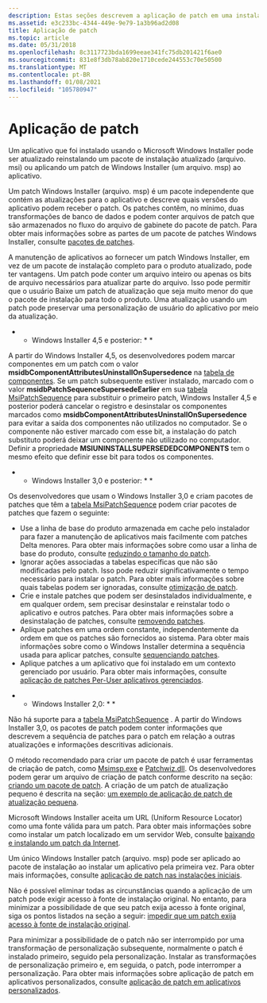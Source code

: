 ```yaml
---
description: Estas seções descrevem a aplicação de patch em uma instalação Windows Installer.
ms.assetid: e3c233bc-4344-449e-9e79-1a3b96ad2d08
title: Aplicação de patch
ms.topic: article
ms.date: 05/31/2018
ms.openlocfilehash: 8c3117723bda1699eeae341fc75db201421f6ae0
ms.sourcegitcommit: 831e8f3db78ab820e1710cede244553c70e50500
ms.translationtype: MT
ms.contentlocale: pt-BR
ms.lasthandoff: 01/08/2021
ms.locfileid: "105780947"
---
```

# <a name="patching"></a>Aplicação de patch

Um aplicativo que foi instalado usando o Microsoft Windows Installer pode ser atualizado reinstalando um pacote de instalação atualizado (arquivo. msi) ou aplicando um patch de Windows Installer (um arquivo. msp) ao aplicativo.

Um patch Windows Installer (arquivo. msp) é um pacote independente que contém as atualizações para o aplicativo e descreve quais versões do aplicativo podem receber o patch. Os patches contêm, no mínimo, duas transformações de banco de dados e podem conter arquivos de patch que são armazenados no fluxo do arquivo de gabinete do pacote de patch. Para obter mais informações sobre as partes de um pacote de patches Windows Installer, consulte [pacotes de patches](patch-packages.md).

A manutenção de aplicativos ao fornecer um patch Windows Installer, em vez de um pacote de instalação completo para o produto atualizado, pode ter vantagens. Um patch pode conter um arquivo inteiro ou apenas os bits de arquivo necessários para atualizar parte do arquivo. Isso pode permitir que o usuário Baixe um patch de atualização que seja muito menor do que o pacote de instalação para todo o produto. Uma atualização usando um patch pode preservar uma personalização de usuário do aplicativo por meio da atualização.

* * Windows Installer 4,5 e posterior: * *

A partir do Windows Installer 4,5, os desenvolvedores podem marcar componentes em um patch com o valor **msidbComponentAttributesUninstallOnSupersedence** na [tabela de componentes](component-table.md). Se um patch subsequente estiver instalado, marcado com o valor **msidbPatchSequenceSupersedeEarlier** em sua [tabela MsiPatchSequence](msipatchsequence-table.md) para substituir o primeiro patch, Windows Installer 4,5 e posterior poderá cancelar o registro e desinstalar os componentes marcados como **msidbComponentAttributesUninstallOnSupersedence** para evitar a saída dos componentes não utilizados no computador. Se o componente não estiver marcado com esse bit, a instalação do patch substituto poderá deixar um componente não utilizado no computador. Definir a propriedade **MSIUNINSTALLSUPERSEDEDCOMPONENTS** tem o mesmo efeito que definir esse bit para todos os componentes.

* * Windows Installer 3,0 e posterior: * *

Os desenvolvedores que usam o Windows Installer 3,0 e criam pacotes de patches que têm a [tabela MsiPatchSequence](msipatchsequence-table.md) podem criar pacotes de patches que fazem o seguinte:

-   Use a linha de base do produto armazenada em cache pelo instalador para fazer a manutenção de aplicativos mais facilmente com patches Delta menores. Para obter mais informações sobre como usar a linha de base do produto, consulte [reduzindo o tamanho do patch](reducing-patch-size.md).
-   Ignorar ações associadas a tabelas específicas que não são modificadas pelo patch. Isso pode reduzir significativamente o tempo necessário para instalar o patch. Para obter mais informações sobre quais tabelas podem ser ignoradas, consulte [otimização de patch](patch-optimization.md).
-   Crie e instale patches que podem ser desinstalados individualmente, e em qualquer ordem, sem precisar desinstalar e reinstalar todo o aplicativo e outros patches. Para obter mais informações sobre a desinstalação de patches, consulte [removendo patches](removing-patches.md).
-   Aplique patches em uma ordem constante, independentemente da ordem em que os patches são fornecidos ao sistema. Para obter mais informações sobre como o Windows Installer determina a sequência usada para aplicar patches, consulte [sequenciando patches](sequencing-patches.md).
-   Aplique patches a um aplicativo que foi instalado em um contexto gerenciado por usuário. Para obter mais informações, consulte [aplicação de patches Per-User aplicativos gerenciados](patching-per-user-managed-applications.md).

* * Windows Installer 2,0: * *

Não há suporte para a [tabela MsiPatchSequence](msipatchsequence-table.md) . A partir do Windows Installer 3,0, os pacotes de patch podem conter informações que descrevem a sequência de patches para o patch em relação a outras atualizações e informações descritivas adicionais.

O método recomendado para criar um pacote de patch é usar ferramentas de criação de patch, como [Msimsp.exe](msimsp-exe.md) e [Patchwiz.dll](patchwiz-dll.md). Os desenvolvedores podem gerar um arquivo de criação de patch conforme descrito na seção: [criando um pacote de patch](creating-a-patch-package.md). A criação de um patch de atualização pequeno é descrita na seção: [um exemplo de aplicação de patch de atualização pequena](a-small-update-patching-example.md).

Microsoft Windows Installer aceita um URL (Uniform Resource Locator) como uma fonte válida para um patch. Para obter mais informações sobre como instalar um patch localizado em um servidor Web, consulte [baixando e instalando um patch da Internet](downloading-and-installing-a-patch-from-the-internet.md).

Um único Windows Installer patch (arquivo. msp) pode ser aplicado ao pacote de instalação ao instalar um aplicativo pela primeira vez. Para obter mais informações, consulte [aplicação de patch nas instalações iniciais](patching-initial-installations.md).

Não é possível eliminar todas as circunstâncias quando a aplicação de um patch pode exigir acesso à fonte de instalação original. No entanto, para minimizar a possibilidade de que seu patch exija acesso à fonte original, siga os pontos listados na seção a seguir: [impedir que um patch exija acesso à fonte de instalação original](preventing-a-patch-from-requiring-access-to-the-original-installation-source.md).

Para minimizar a possibilidade de o patch não ser interrompido por uma transformação de personalização subsequente, normalmente o patch é instalado primeiro, seguido pela personalização. Instalar as transformações de personalização primeiro e, em seguida, o patch, pode interromper a personalização. Para obter mais informações sobre aplicação de patch em aplicativos personalizados, consulte [aplicação de patch em aplicativos personalizados](patching-customized-applications.md).

 

 



